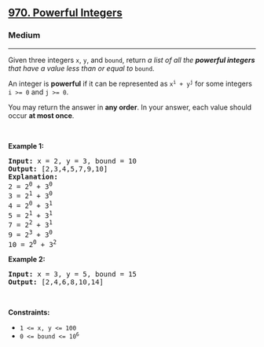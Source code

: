 <h2><a href="https://leetcode.com/problems/powerful-integers/">970. Powerful Integers</a></h2><h3>Medium</h3><hr><div style="user-select: auto;"><p style="user-select: auto;">Given three integers <code style="user-select: auto;">x</code>, <code style="user-select: auto;">y</code>, and <code style="user-select: auto;">bound</code>, return <em style="user-select: auto;">a list of all the <strong style="user-select: auto;">powerful integers</strong> that have a value less than or equal to</em> <code style="user-select: auto;">bound</code>.</p>

<p style="user-select: auto;">An integer is <strong style="user-select: auto;">powerful</strong> if it can be represented as <code style="user-select: auto;">x<sup style="user-select: auto;">i</sup> + y<sup style="user-select: auto;">j</sup></code> for some integers <code style="user-select: auto;">i &gt;= 0</code> and <code style="user-select: auto;">j &gt;= 0</code>.</p>

<p style="user-select: auto;">You may return the answer in <strong style="user-select: auto;">any order</strong>. In your answer, each value should occur <strong style="user-select: auto;">at most once</strong>.</p>

<p style="user-select: auto;">&nbsp;</p>
<p style="user-select: auto;"><strong style="user-select: auto;">Example 1:</strong></p>

<pre style="user-select: auto;"><strong style="user-select: auto;">Input:</strong> x = 2, y = 3, bound = 10
<strong style="user-select: auto;">Output:</strong> [2,3,4,5,7,9,10]
<strong style="user-select: auto;">Explanation:</strong>
2 = 2<sup style="user-select: auto;">0</sup> + 3<sup style="user-select: auto;">0</sup>
3 = 2<sup style="user-select: auto;">1</sup> + 3<sup style="user-select: auto;">0</sup>
4 = 2<sup style="user-select: auto;">0</sup> + 3<sup style="user-select: auto;">1</sup>
5 = 2<sup style="user-select: auto;">1</sup> + 3<sup style="user-select: auto;">1</sup>
7 = 2<sup style="user-select: auto;">2</sup> + 3<sup style="user-select: auto;">1</sup>
9 = 2<sup style="user-select: auto;">3</sup> + 3<sup style="user-select: auto;">0</sup>
10 = 2<sup style="user-select: auto;">0</sup> + 3<sup style="user-select: auto;">2</sup>
</pre>

<p style="user-select: auto;"><strong style="user-select: auto;">Example 2:</strong></p>

<pre style="user-select: auto;"><strong style="user-select: auto;">Input:</strong> x = 3, y = 5, bound = 15
<strong style="user-select: auto;">Output:</strong> [2,4,6,8,10,14]
</pre>

<p style="user-select: auto;">&nbsp;</p>
<p style="user-select: auto;"><strong style="user-select: auto;">Constraints:</strong></p>

<ul style="user-select: auto;">
	<li style="user-select: auto;"><code style="user-select: auto;">1 &lt;= x, y &lt;= 100</code></li>
	<li style="user-select: auto;"><code style="user-select: auto;">0 &lt;= bound &lt;= 10<sup style="user-select: auto;">6</sup></code></li>
</ul>
</div>